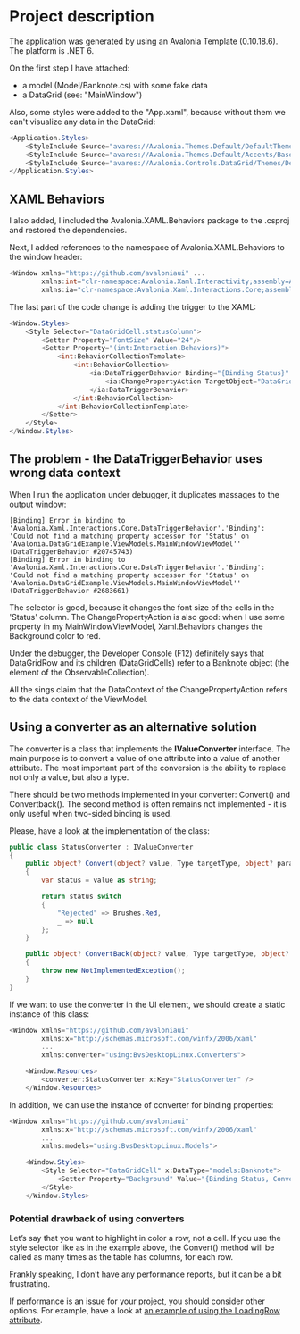 # Project description

The application was generated by using an Avalonia Template (0.10.18.6). The platform is .NET 6.

On the first step I have attached:

- a model (Model/Banknote.cs) with some fake data
- a DataGrid (see: "MainWindow")

Also, some styles were added to the "App.xaml", because without them we can't visualize any data in the DataGrid:

``` csharp
<Application.Styles>
    <StyleInclude Source="avares://Avalonia.Themes.Default/DefaultTheme.xaml"/>
    <StyleInclude Source="avares://Avalonia.Themes.Default/Accents/BaseLight.xaml"/>
    <StyleInclude Source="avares://Avalonia.Controls.DataGrid/Themes/Default.xaml"/>
</Application.Styles>
```

## XAML Behaviors

I also added, I included the Avalonia.XAML.Behaviors package to the .csproj and restored the dependencies.

Next, I added references to the namespace of Avalonia.XAML.Behaviors to the window header:

``` csharp
<Window xmlns="https://github.com/avaloniaui" ...
		xmlns:int="clr-namespace:Avalonia.Xaml.Interactivity;assembly=Avalonia.Xaml.Interactivity"
        xmlns:ia="clr-namespace:Avalonia.Xaml.Interactions.Core;assembly=Avalonia.Xaml.Interactions"
```

The last part of the code change is adding the trigger to the XAML:

``` csharp
<Window.Styles>
    <Style Selector="DataGridCell.statusColumn">
        <Setter Property="FontSize" Value="24"/>
        <Setter Property="(int:Interaction.Behaviors)">
            <int:BehaviorCollectionTemplate>
                <int:BehaviorCollection>
                    <ia:DataTriggerBehavior Binding="{Binding Status}" ComparisonCondition="Equal" Value="Rejected">
                        <ia:ChangePropertyAction TargetObject="DataGridCell" PropertyName="Background" Value="Red" />
                    </ia:DataTriggerBehavior>
                </int:BehaviorCollection>
            </int:BehaviorCollectionTemplate>
        </Setter>
    </Style>
</Window.Styles>
```

## The problem - the DataTriggerBehavior uses wrong data context

When I run the application under debugger, it duplicates massages to the output window:

``` output
[Binding] Error in binding to 'Avalonia.Xaml.Interactions.Core.DataTriggerBehavior'.'Binding': 'Could not find a matching property accessor for 'Status' on 'Avalonia.DataGridExample.ViewModels.MainWindowViewModel'' (DataTriggerBehavior #20745743)
[Binding] Error in binding to 'Avalonia.Xaml.Interactions.Core.DataTriggerBehavior'.'Binding': 'Could not find a matching property accessor for 'Status' on 'Avalonia.DataGridExample.ViewModels.MainWindowViewModel'' (DataTriggerBehavior #2683661)
```

The selector is good, because it changes the font size of the cells in the 'Status' column. The ChangePropertyAction is also good: when I use some property in my MainWindowViewModel, Xaml.Behaviors changes the Background color to red.

Under the debugger, the Developer Console (F12) definitely says that DataGridRow and its children (DataGridCells) refer to a Banknote object (the element of the ObservableCollection).

All the sings claim that the DataContext of the ChangePropertyAction refers to the data context of the ViewModel.

## Using a converter as an alternative solution

The converter is a class that implements the **IValueConverter** interface. The main purpose is to convert a value of one attribute into a value of another attribute. The most important part of the conversion is the ability to replace not only a value, but also a type.

There should be two methods implemented in your converter: Convert() and Convertback(). The second method is often remains not implemented - it is only useful when two-sided binding is used. 

Please, have a look at the implementation of the class:

``` csharp
public class StatusConverter : IValueConverter
{
    public object? Convert(object? value, Type targetType, object? parameter, CultureInfo culture)
    {
        var status = value as string;

        return status switch
        {
            "Rejected" => Brushes.Red,
            _ => null
        };
    }

    public object? ConvertBack(object? value, Type targetType, object? parameter, CultureInfo culture)
    {
        throw new NotImplementedException();
    }
}
```

If we want to use the converter in the UI element, we should create a static instance of this class:

``` csharp
<Window xmlns="https://github.com/avaloniaui"
        xmlns:x="http://schemas.microsoft.com/winfx/2006/xaml"
        ...
		xmlns:converter="using:BvsDesktopLinux.Converters">

    <Window.Resources>
        <converter:StatusConverter x:Key="StatusConverter" />
    </Window.Resources>
```

In addition, we can use the instance of converter for binding properties:

``` csharp
<Window xmlns="https://github.com/avaloniaui"
        xmlns:x="http://schemas.microsoft.com/winfx/2006/xaml"
        ...
		xmlns:models="using:BvsDesktopLinux.Models">

	<Window.Styles>
        <Style Selector="DataGridCell" x:DataType="models:Banknote">
            <Setter Property="Background" Value="{Binding Status, Converter={StaticResource StatusConverter}}" />
        </Style>
	</Window.Styles>
```

### Potential drawback of using converters

Let’s say that you want to highlight in color a row, not a cell. If you use the style selector like as in the example above, the Convert() method will be called as many times as the table has columns, for each row.

Frankly speaking, I don’t have any performance reports, but it can be a bit frustrating.

If performance is an issue for your project, you should consider other options. For example, have a look at [an example of using the LoadingRow attribute](https://stackoverflow.com/questions/61589139/avalonia-ui-c-sharp-xaml-wpf-adjust-data-grid-row-color-based-on-column-value/75554247#75554247).
